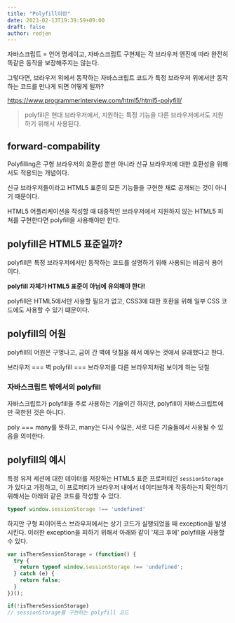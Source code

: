 ```yaml
---
title: "Polyfill이란"
date: 2023-02-13T19:39:59+09:00
draft: false
author: redjen
---
```


자바스크립트 = 언어 명세이고, 자바스크립트 구현체는 각 브라우저 엔진에 따라 완전히 똑같은 동작을 보장해주지는 않는다.

그렇다면, 브라우저 위에서 동작하는 자바스크립트 코드가 특정 브라우저 위에서만 동작하는 코드를 만나게 되면 어떻게 될까?

https://www.programmerinterview.com/html5/html5-polyfill/

> polyfill은 현대 브라우저에서, 지원하는 특정 기능을 다른 브라우저에서도 지원하기 위해서 사용된다.

## forward-compability

Polyfilling은 구형 브라우저의 호환성 뿐만 아니라 신규 브라우저에 대한 호환성을 위해서도 적용되는 개념이다.

신규 브라우저들이라고 HTML5 표준의 모든 기능들을 구현한 채로 공개되는 것이 아니기 때문이다.

HTML5 어플리케이션을 작성할 때 대중적인 브라우저에서 지원하지 않는 HTML5 피쳐를 구현한다면 polyfill을 사용해야만 한다.

## polyfill은 HTML5 표준일까?

polyfill은 특정 브라우저에서만 동작하는 코드를 설명하기 위해 사용되는 비공식 용어이다. 

**polyfill 자체가 HTML5 표준이 아님에 유의해야 한다!**

polyfill은 HTML5에서만 사용할 필요가 없고, CSS3에 대한 호환을 위해 일부 CSS 코드에도 사용할 수 있기 떄문이다.

## polyfill의 어원

polyfill의 어원은 구멍나고, 금이 간 벽에 덧칠을 해서 메우는 것에서 유래했다고 한다.

브라우저 === 벽
polyfill === 브라우저를 다른 브라우저처럼 보이게 하는 덧칠

### 자바스크립트 밖에서의 polyfill

자바스크립트가 polyfill을 주로 사용하는 기술이긴 하지만, polyfill이 자바스크립트에만 국한된 것은 아니다.

poly === many를 뜻하고,
many는 다시 수많은, 서로 다른 기술들에서 사용될 수 있음을 의미한다.

## polyfill의 예시

특정 유저 세션에 대한 데이터를 저장하는 HTML5 표준 프로퍼티인 `sessionStorage` 가 있다고 가정하고, 이 프로퍼티가 브라우저 내에서 네이티브하게 작동하는지 확인하기 위해서는 아래와 같은 코드를 작성할 수 있다.

```javascript
typeof window.sessionStorage !== 'undefined'
```

하지만 구형 파이어폭스 브라우저에서는 상기 코드가 실행되었을 때 exception을 발생시킨다. 이러한 exception을 피하기 위해서 아래와 같이 '체크 후에' polyfill을 사용할 수 있다.

```javascript
var isThereSessionStorage = (function() {
  try {
    return typeof window.sessionStorage !== 'undefined';
  } catch (e) {
    return false;
  }
})(); 

if(!isThereSessionStorage)
// sessionStorage를 구현하는 polyfill 코드
```
